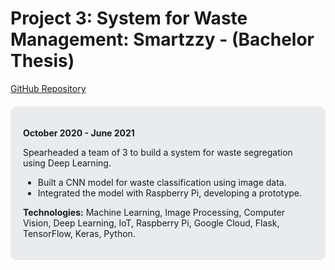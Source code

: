 # Project 3: System for Waste Management: Smartzzy - (Bachelor Thesis)

[GitHub Repository](https://github.com/shardulkulkarni14/SYSTEM-FOR-WASTE-MANAGEMENT-SMARTZZY)

<!-- Uncomment the following line to include the project image -->
<!-- ![Project Image](../assets/images/project3.jpg) -->

<div style="background-color: #e9ecef; padding: 20px; border-radius: 10px; margin-top: 20px;">
  <p><strong>October 2020 - June 2021</strong></p>
  <p>Spearheaded a team of 3 to build a system for waste segregation using Deep Learning.</p>
  <ul>
    <li>Built a CNN model for waste classification using image data.</li>
    <li>Integrated the model with Raspberry Pi, developing a prototype.</li>
  </ul>
  <p><strong>Technologies:</strong> Machine Learning, Image Processing, Computer Vision, Deep Learning, IoT, Raspberry Pi, Google Cloud, Flask, TensorFlow, Keras, Python.</p>
</div>
